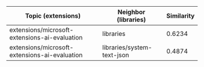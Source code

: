 | Topic (extensions) | Neighbor (libraries) | Similarity |
|-------------|-------------------|------------|
| extensions/microsoft-extensions-ai-evaluation | libraries | 0.6234 |
| extensions/microsoft-extensions-ai-evaluation | libraries/system-text-json | 0.4874 |
